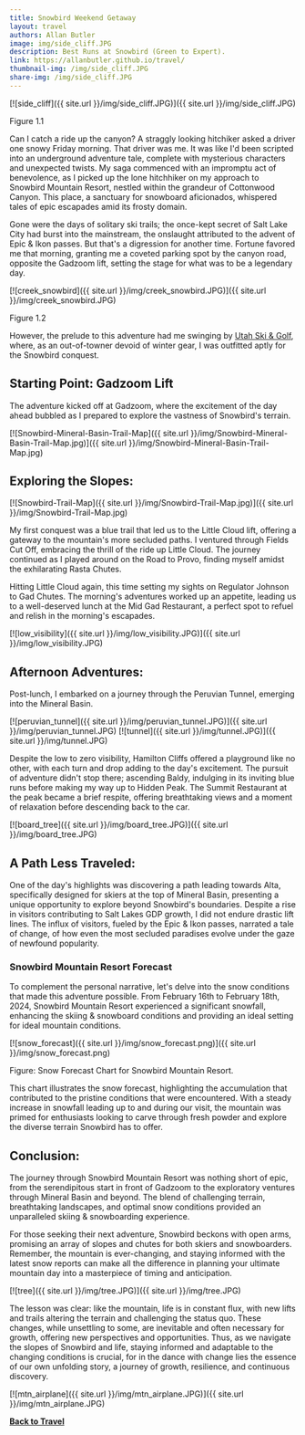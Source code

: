 ```yaml
---
title: Snowbird Weekend Getaway
layout: travel
authors: Allan Butler
image: img/side_cliff.JPG
description: Best Runs at Snowbird (Green to Expert).
link: https://allanbutler.github.io/travel/
thumbnail-img: /img/side_cliff.JPG
share-img: /img/side_cliff.JPG
---
```


[![side_cliff]({{ site.url }}/img/side_cliff.JPG)]({{ site.url }}/img/side_cliff.JPG)

Figure 1.1

Can I catch a ride up the canyon? A straggly looking hitchiker asked a driver one snowy Friday morning. That driver was me. It was like I'd been scripted into an underground adventure tale, complete with mysterious characters and unexpected twists. My saga commenced with an impromptu act of benevolence, as I picked up the lone hitchhiker on my approach to Snowbird Mountain Resort, nestled within the grandeur of Cottonwood Canyon. This place, a sanctuary for snowboard aficionados, whispered tales of epic escapades amid its frosty domain.

Gone were the days of solitary ski trails; the once-kept secret of Salt Lake City had burst into the mainstream, the onslaught attributed to the advent of Epic & Ikon passes. But that's a digression for another time. Fortune favored me that morning, granting me a coveted parking spot by the canyon road, opposite the Gadzoom lift, setting the stage for what was to be a legendary day. 

[![creek_snowbird]({{ site.url }}/img/creek_snowbird.JPG)]({{ site.url }}/img/creek_snowbird.JPG)

Figure 1.2

However, the prelude to this adventure had me swinging by [Utah Ski & Golf](https://www.utahskigolf.com/), where, as an out-of-towner devoid of winter gear, I was outfitted aptly for the Snowbird conquest.

## Starting Point: Gadzoom Lift
The adventure kicked off at Gadzoom, where the excitement of the day ahead bubbled as I prepared to explore the vastness of Snowbird's terrain.

[![Snowbird-Mineral-Basin-Trail-Map]({{ site.url }}/img/Snowbird-Mineral-Basin-Trail-Map.jpg)]({{ site.url }}/img/Snowbird-Mineral-Basin-Trail-Map.jpg)


## Exploring the Slopes:

[![Snowbird-Trail-Map]({{ site.url }}/img/Snowbird-Trail-Map.jpg)]({{ site.url }}/img/Snowbird-Trail-Map.jpg)

My first conquest was a blue trail that led us to the Little Cloud lift, offering a gateway to the mountain's more secluded paths. I ventured through Fields Cut Off, embracing the thrill of the ride up Little Cloud. The journey continued as I played around on the Road to Provo, finding myself amidst the exhilarating Rasta Chutes.

Hitting Little Cloud again, this time setting my sights on Regulator Johnson to Gad Chutes. The morning's adventures worked up an appetite, leading us to a well-deserved lunch at the Mid Gad Restaurant, a perfect spot to refuel and relish in the morning's escapades.

[![low_visibility]({{ site.url }}/img/low_visibility.JPG)]({{ site.url }}/img/low_visibility.JPG)


## Afternoon Adventures:

Post-lunch, I embarked on a journey through the Peruvian Tunnel, emerging into the Mineral Basin.

[![peruvian_tunnel]({{ site.url }}/img/peruvian_tunnel.JPG)]({{ site.url }}/img/peruvian_tunnel.JPG) [![tunnel]({{ site.url }}/img/tunnel.JPG)]({{ site.url }}/img/tunnel.JPG)

Despite the low to zero visibility, Hamilton Cliffs offered a playground like no other, with each turn and drop adding to the day's excitement. The pursuit of adventure didn't stop there; ascending Baldy, indulging in its inviting blue runs before making my way up to Hidden Peak. The Summit Restaurant at the peak became a brief respite, offering breathtaking views and a moment of relaxation before descending back to the car.

[![board_tree]({{ site.url }}/img/board_tree.JPG)]({{ site.url }}/img/board_tree.JPG)

## A Path Less Traveled:
One of the day's highlights was discovering a path leading towards Alta, specifically designed for skiers at the top of Mineral Basin, presenting a unique opportunity to explore beyond Snowbird's boundaries. Despite a rise in visitors contributing to Salt Lakes GDP growth, I did not endure drastic lift lines. The influx of visitors, fueled by the Epic & Ikon passes, narrated a tale of change, of how even the most secluded paradises evolve under the gaze of newfound popularity.

### Snowbird Mountain Resort Forecast
To complement the personal narrative, let's delve into the snow conditions that made this adventure possible. From February 16th to February 18th, 2024, Snowbird Mountain Resort experienced a significant snowfall, enhancing the skiing & snowboard conditions and providing an ideal setting for ideal mountain conditions. 

[![snow_forecast]({{ site.url }}/img/snow_forecast.png)]({{ site.url }}/img/snow_forecast.png)

Figure: Snow Forecast Chart for Snowbird Mountain Resort.

This chart illustrates the snow forecast, highlighting the accumulation that contributed to the pristine conditions that were encountered. With a steady increase in snowfall leading up to and during our visit, the mountain was primed for enthusiasts looking to carve through fresh powder and explore the diverse terrain Snowbird has to offer.

## Conclusion:

The journey through Snowbird Mountain Resort was nothing short of epic, from the serendipitous start in front of Gadzoom to the exploratory ventures through Mineral Basin and beyond. The blend of challenging terrain, breathtaking landscapes, and optimal snow conditions provided an unparalleled skiing & snowboarding experience. 

For those seeking their next adventure, Snowbird beckons with open arms, promising an array of slopes and chutes for both skiers and snowboarders. Remember, the mountain is ever-changing, and staying informed with the latest snow reports can make all the difference in planning your ultimate mountain day into a masterpiece of timing and anticipation.

[![tree]({{ site.url }}/img/tree.JPG)]({{ site.url }}/img/tree.JPG)

The lesson was clear: like the mountain, life is in constant flux, with new lifts and trails altering the terrain and challenging the status quo. These changes, while unsettling to some, are inevitable and often necessary for growth, offering new perspectives and opportunities. Thus, as we navigate the slopes of Snowbird and life, staying informed and adaptable to the changing conditions is crucial, for in the dance with change lies the essence of our own unfolding story, a journey of growth, resilience, and continuous discovery.

[![mtn_airplane]({{ site.url }}/img/mtn_airplane.JPG)]({{ site.url }}/img/mtn_airplane.JPG)

[**Back to Travel**]({{page.link}})
